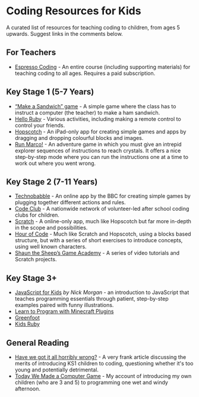 # Coding Resources for Kids

A curated list of resources for teaching coding to children, from ages 5 upwards. Suggest links in the comments below.

## For Teachers

- [Espresso Coding](http://www.espressocoding.co.uk/) - An entire course (including supporting materials) for teaching coding to all ages. Requires a paid subscription.

## Key Stage 1 (5-7 Years)

- [“Make a Sandwich” game](http://blog.craigs.me/2014-11-18-comfort-zone.html#following-instructions) - A simple game where the class has to instruct a computer (the teacher) to make a ham sandwich.
- [Hello Ruby](http://www.helloruby.com/) - Various activities, including making a remote control to control your friends.
- [Hopscotch](http://www.gethopscotch.com/) - An iPad-only app for creating simple games and apps by dragging and dropping colourful blocks and images.
- [Run Marco!](https://www.allcancode.com/) - An adventure game in which you must give an intrepid explorer sequences of instructions to reach crystals. It offers a nice step-by-step mode where you can run the instructions one at a time to work out where you went wrong.

## Key Stage 2 (7-11 Years)

- [Technobabble](http://www.bbc.co.uk/cbbc/games/make-it-technobabble-game-maker) - An online app by the BBC for creating simple games by plugging together different actions and rules.
- [Code Club](https://www.codeclub.org.uk/) - A nationwide network of volunteer-led after school coding clubs for children.
- [Scratch](http://scratch.mit.edu/) - A online-only app, much like Hopscotch but far more in-depth in the scope and possibilities.
- [Hour of Code](http://code.org/learn) - Much like Scratch and Hopscotch, using a blocks based structure, but with a series of short exercises to introduce concepts, using well known characters.
- [Shaun the Sheep’s Game Academy](http://shaunsgameacademy.co.uk/) - A series of video tutorials and Scratch projects.

## Key Stage 3+

- [JavaScript for Kids](http://www.nostarch.com/javascriptforkids) _by Nick Morgan_ - an introduction to JavaScript that teaches programming essentials through patient, step-by-step examples paired with funny illustrations.
- [Learn to Program with Minecraft Plugins ](https://pragprog.com/book/ahmine2/learn-to-program-with-minecraft-plugins)
- [Greenfoot](ttp://www.greenfoot.org/overview)
- [Kids Ruby](http://kidsruby.com/)

## General Reading

- [Have we got it all horribly wrong?](http://www.codingclub.co.uk/blog.php#2) - A very frank article discussing the merits of introducing KS1 children to coding, questioning whether it's too young and potentially detrimental.
- [Today We Made a Computer Game](http://blog.craigs.me/2015-01-10-today-we-made-a-computer-game.html) - My account of introducing my own children (who are 3 and 5) to programming one wet and windy afternoon.


